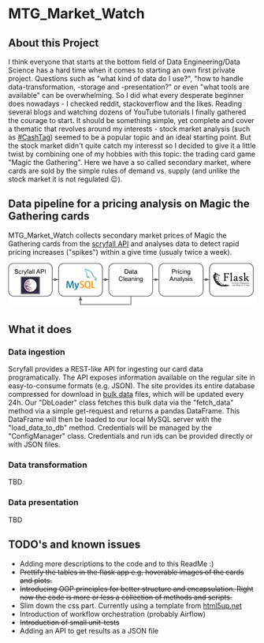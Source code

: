 # MTG_Market_Watch

## About this Project
I think everyone that starts at the bottom field of Data Engineering/Data Science has a hard time when it comes to starting an own first private project. 
Questions such as "what kind of data do I use?", "how to handle data-transformation, -storage and -presentation?" or even "what tools are available" can be overwhelming.
So I did what every desperate beginner does nowadays - I checked reddit, stackoverflow and the likes. Reading several blogs and watching dozens of YouTube tutorials I
finally gathered the courage to start. It should be something simple, yet complete and cover a thematic that revolves around my interests - stock market analysis (such as 
[#CashTag](https://github.com/shafiab/HashtagCashtag)) seemed to be a popular topic and an ideal starting point. But the stock market didn't quite catch my interesst so I
decided to give it a little twist by combining one of my hobbies with this topic: the trading card game "Magic the Gathering". Here we have a so called secondary market, where 
cards are sold by the simple rules of demand vs. supply (and unlike the stock market it is not regulated :wink:).

## Data pipeline for a pricing analysis on Magic the Gathering cards
MTG_Market_Watch collects secondary market prices of Magic the Gathering cards from the [scryfall API](https://https://scryfall.com/docs/api) and analyses data to detect rapid 
pricing increases ("spikes") within a give time (usualy twice a week).

![This is an image](/assets/Overview.png)

## What it does
### Data ingestion
Scryfall provides a REST-like API for ingesting our card data programatically. The API exposes information available on the regular site in easy-to-consume formats (e.g. JSON).
The site provides its entire database compressed for download in [bulk data](https://scryfall.com/docs/api/bulk-data) files, which will be updated every 24h.
Our "DbLoader" class fetches this bulk data via the "fetch_data" method via a simple get-request and returns a pandas DataFrame. This DataFrame will then be loaded to our local 
MySQL server with the "load_data_to_db" method. Credentials will be managed by the "ConfigManager" class. Credentials and run ids can be provided directly or with JSON files.
### Data transformation
TBD
### Data presentation
TBD

## TODO's and known issues
- Adding more descriptions to the code and to this ReadMe :)
- ~~Prettify the tables in the flask app e.g. hoverable images of the cards and plots.~~
- ~~Introducing OOP principles for better structure and encapsulation. Right now the code is more or less a collection of methods and scripts.~~
- Slim down the css part. Currently using a template from [html5up.net](https://html5up.net)
- Introduction of workflow orchestration (probably Airflow)
- ~~Introduction of small unit-tests~~
- Adding an API to get results as a JSON file
